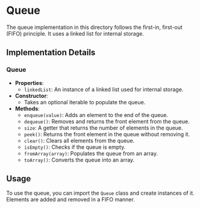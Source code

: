 # Queue

The queue implementation in this directory follows the first-in, first-out (FIFO) principle. It uses a linked list for internal storage.

## Implementation Details

### Queue

- **Properties**:
  - `linkedList`: An instance of a linked list used for internal storage.
- **Constructor**:
  - Takes an optional iterable to populate the queue.
- **Methods**:
  - `enqueue(value)`: Adds an element to the end of the queue.
  - `dequeue()`: Removes and returns the front element from the queue.
  - `size`: A getter that returns the number of elements in the queue.
  - `peek()`: Returns the front element in the queue without removing it.
  - `clear()`: Clears all elements from the queue.
  - `isEmpty()`: Checks if the queue is empty.
  - `fromArray(array)`: Populates the queue from an array.
  - `toArray()`: Converts the queue into an array.

## Usage

To use the queue, you can import the `Queue` class and create instances of it. Elements are added and removed in a FIFO manner.
